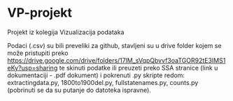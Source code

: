 # VP-projekt
Projekt iz kolegija Vizualizacija podataka

Podaci (.csv) su bili preveliki za github, stavljeni su u drive folder kojem se može pristupiti preko https://drive.google.com/drive/folders/17lM_sVqpQbvvf3oaTGOR92tE3IMS1eKy?usp=sharing te skinuti podatke ili preuzeti preko SSA stranice (link u dokumentaciji - .pdf dokument) i pokrenuti .py skripte redom: extractingdata.py, 1800to1900del.py, fullstatenames.py, counts.py (pobrinuti se da su putanje do datoteka ispravne).
